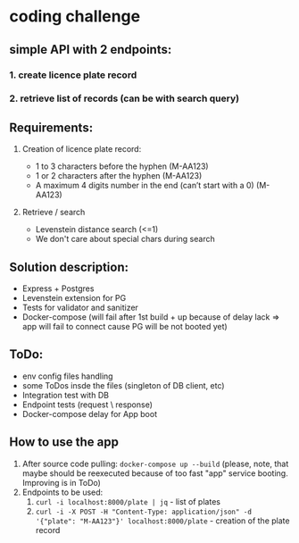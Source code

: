 # coding challenge

## simple API with 2 endpoints:

### 1. create licence plate record
### 2. retrieve list of records (can be with search query)

## Requirements:
1. Creation of licence plate record:
   - 1 to 3 characters before the hyphen (M-AA123)
   - 1 or 2 characters after the hyphen (M-AA123)
   - A maximum 4 digits number in the end (can’t start with a 0) (M-AA123)

2. Retrieve / search
   - Levenstein distance search (<=1)
   - We don't care about special chars during search

## Solution description:

- Express + Postgres
- Levenstein extension for PG
- Tests for validator and sanitizer
- Docker-compose (will fail after 1st build + up because of delay lack => 
  app will fail to connect cause PG will be not booted yet)

## ToDo:
- env config files handling
- some ToDos insde the files (singleton of DB client, etc)
- Integration test with DB
- Endpoint tests (request \ response)
- Docker-compose delay for App boot

## How to use the app

1. After source code pulling: `docker-compose up --build` (please, note, that maybe should be reexecuted because of too fast "app" service booting. Improving is in ToDo)
2. Endpoints to be used:
   1. `curl -i localhost:8000/plate | jq` - list of plates
   2. `curl -i -X POST -H "Content-Type: application/json" -d '{"plate": "M-AA123"}' localhost:8000/plate` - creation of the plate record
